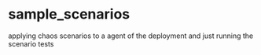 # sample_scenarios
applying chaos scenarios to a agent of the deployment and just running the scenario tests

